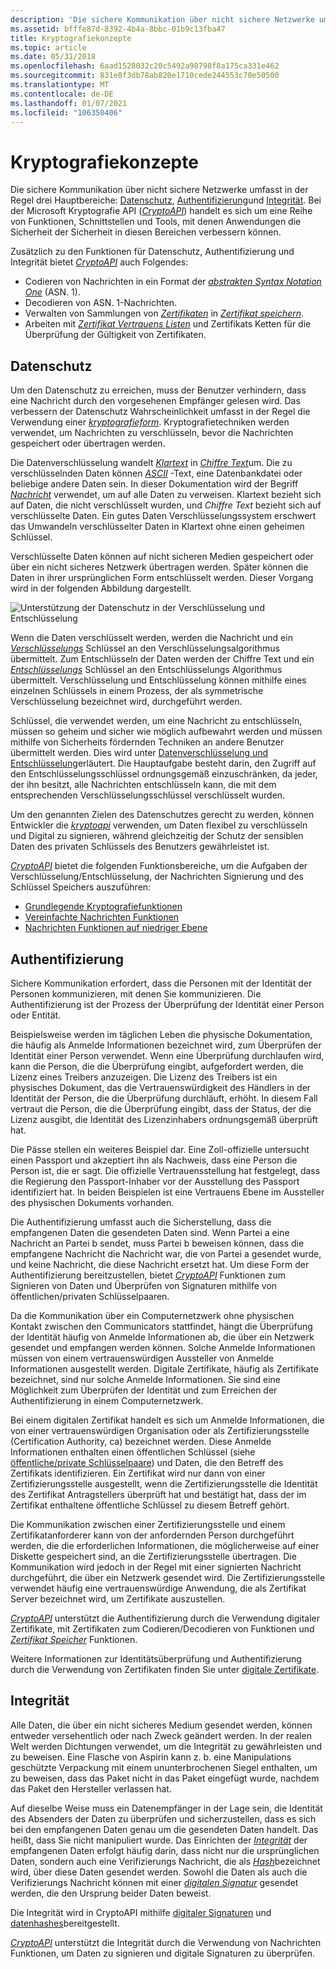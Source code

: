 ```yaml
---
description: 'Die sichere Kommunikation über nicht sichere Netzwerke umfasst in der Regel drei Hauptbereiche: Datenschutz, Authentifizierung und Integrität.'
ms.assetid: bfffe87d-8392-4b4a-8bbc-01b9c13fba47
title: Kryptografiekonzepte
ms.topic: article
ms.date: 05/31/2018
ms.openlocfilehash: 6aad1528032c20c5492a98798f8a175ca331e462
ms.sourcegitcommit: 831e8f3db78ab820e1710cede244553c70e50500
ms.translationtype: MT
ms.contentlocale: de-DE
ms.lasthandoff: 01/07/2021
ms.locfileid: "106350406"
---
```

# <a name="cryptography-concepts"></a>Kryptografiekonzepte

Die sichere Kommunikation über nicht sichere Netzwerke umfasst in der Regel drei Hauptbereiche: [Datenschutz](#privacy), [Authentifizierung](#authentication)und [Integrität](#integrity). Bei der Microsoft Kryptografie API ([*CryptoAPI*](../secgloss/c-gly.md)) handelt es sich um eine Reihe von Funktionen, Schnittstellen und Tools, mit denen Anwendungen die Sicherheit der Sicherheit in diesen Bereichen verbessern können.

Zusätzlich zu den Funktionen für Datenschutz, Authentifizierung und Integrität bietet [*CryptoAPI*](../secgloss/c-gly.md) auch Folgendes:

-   Codieren von Nachrichten in ein Format der [*abstrakten Syntax Notation One*](../secgloss/a-gly.md) (ASN. 1).
-   Decodieren von ASN. 1-Nachrichten.
-   Verwalten von Sammlungen von [*Zertifikaten*](../secgloss/c-gly.md) in [*Zertifikat speichern*](../secgloss/c-gly.md).
-   Arbeiten mit [*Zertifikat Vertrauens Listen*](../secgloss/c-gly.md) und Zertifikats Ketten für die Überprüfung der Gültigkeit von Zertifikaten.

## <a name="privacy"></a>Datenschutz

Um den Datenschutz zu erreichen, muss der Benutzer verhindern, dass eine Nachricht durch den vorgesehenen Empfänger gelesen wird. Das verbessern der Datenschutz Wahrscheinlichkeit umfasst in der Regel die Verwendung einer [*kryptografieform*](../secgloss/c-gly.md). Kryptografietechniken werden verwendet, um Nachrichten zu verschlüsseln, bevor die Nachrichten gespeichert oder übertragen werden.

Die Datenverschlüsselung wandelt [*Klartext*](../secgloss/p-gly.md) in [*Chiffre Text*](../secgloss/c-gly.md)um. Die zu verschlüsselnden Daten können [*ASCII*](../secgloss/a-gly.md) -Text, eine Datenbankdatei oder beliebige andere Daten sein. In dieser Dokumentation wird der Begriff [*Nachricht*](../secgloss/m-gly.md) verwendet, um auf alle Daten zu verweisen. Klartext bezieht sich auf Daten, die nicht verschlüsselt wurden, und *Chiffre Text* bezieht sich auf verschlüsselte Daten. Ein gutes Daten Verschlüsselungssystem erschwert das Umwandeln verschlüsselter Daten in Klartext ohne einen geheimen Schlüssel.

Verschlüsselte Daten können auf nicht sicheren Medien gespeichert oder über ein nicht sicheres Netzwerk übertragen werden. Später können die Daten in ihrer ursprünglichen Form entschlüsselt werden. Dieser Vorgang wird in der folgenden Abbildung dargestellt.

![Unterstützung der Datenschutz in der Verschlüsselung und Entschlüsselung](images/capi01.png)

Wenn die Daten verschlüsselt werden, werden die Nachricht und ein [*Verschlüsselungs*](../secgloss/e-gly.md) Schlüssel an den Verschlüsselungsalgorithmus übermittelt. Zum Entschlüsseln der Daten werden der Chiffre Text und ein [*Entschlüsselungs*](../secgloss/d-gly.md) Schlüssel an den Entschlüsselungs Algorithmus übermittelt. Verschlüsselung und Entschlüsselung können mithilfe eines einzelnen Schlüssels in einem Prozess, der als symmetrische Verschlüsselung bezeichnet wird, durchgeführt werden.

Schlüssel, die verwendet werden, um eine Nachricht zu entschlüsseln, müssen so geheim und sicher wie möglich aufbewahrt werden und müssen mithilfe von Sicherheits fördernden Techniken an andere Benutzer übermittelt werden. Dies wird unter [Datenverschlüsselung und Entschlüsselung](data-encryption-and-decryption.md)erläutert. Die Hauptaufgabe besteht darin, den Zugriff auf den Entschlüsselungsschlüssel ordnungsgemäß einzuschränken, da jeder, der ihn besitzt, alle Nachrichten entschlüsseln kann, die mit dem entsprechenden Verschlüsselungsschlüssel verschlüsselt wurden.

Um den genannten Zielen des Datenschutzes gerecht zu werden, können Entwickler die [*kryptoapi*](../secgloss/c-gly.md) verwenden, um Daten flexibel zu verschlüsseln und Digital zu signieren, während gleichzeitig der Schutz der sensiblen Daten des privaten Schlüssels des Benutzers gewährleistet ist.

[*CryptoAPI*](../secgloss/c-gly.md) bietet die folgenden Funktionsbereiche, um die Aufgaben der Verschlüsselung/Entschlüsselung, der Nachrichten Signierung und des Schlüssel Speichers auszuführen:

-   [Grundlegende Kryptografiefunktionen](cryptography-functions.md)
-   [Vereinfachte Nachrichten Funktionen](cryptography-functions.md)
-   [Nachrichten Funktionen auf niedriger Ebene](cryptography-functions.md)

## <a name="authentication"></a>Authentifizierung

Sichere Kommunikation erfordert, dass die Personen mit der Identität der Personen kommunizieren, mit denen Sie kommunizieren. Die Authentifizierung ist der Prozess der Überprüfung der Identität einer Person oder Entität.

Beispielsweise werden im täglichen Leben die physische Dokumentation, die häufig als Anmelde Informationen bezeichnet wird, zum Überprüfen der Identität einer Person verwendet. Wenn eine Überprüfung durchlaufen wird, kann die Person, die die Überprüfung eingibt, aufgefordert werden, die Lizenz eines Treibers anzuzeigen. Die Lizenz des Treibers ist ein physisches Dokument, das die Vertrauenswürdigkeit des Händlers in der Identität der Person, die die Überprüfung durchläuft, erhöht. In diesem Fall vertraut die Person, die die Überprüfung eingibt, dass der Status, der die Lizenz ausgibt, die Identität des Lizenzinhabers ordnungsgemäß überprüft hat.

Die Pässe stellen ein weiteres Beispiel dar. Eine Zoll-offizielle untersucht einen Passport und akzeptiert ihn als Nachweis, dass eine Person die Person ist, die er sagt. Die offizielle Vertrauensstellung hat festgelegt, dass die Regierung den Passport-Inhaber vor der Ausstellung des Passport identifiziert hat. In beiden Beispielen ist eine Vertrauens Ebene im Aussteller des physischen Dokuments vorhanden.

Die Authentifizierung umfasst auch die Sicherstellung, dass die empfangenen Daten die gesendeten Daten sind. Wenn Partei a eine Nachricht an Partei b sendet, muss Partei b beweisen können, dass die empfangene Nachricht die Nachricht war, die von Partei a gesendet wurde, und keine Nachricht, die diese Nachricht ersetzt hat. Um diese Form der Authentifizierung bereitzustellen, bietet [*CryptoAPI*](../secgloss/c-gly.md) Funktionen zum Signieren von Daten und Überprüfen von Signaturen mithilfe von öffentlichen/privaten Schlüsselpaaren.

Da die Kommunikation über ein Computernetzwerk ohne physischen Kontakt zwischen den Communicators stattfindet, hängt die Überprüfung der Identität häufig von Anmelde Informationen ab, die über ein Netzwerk gesendet und empfangen werden können. Solche Anmelde Informationen müssen von einem vertrauenswürdigen Aussteller von Anmelde Informationen ausgestellt werden. Digitale Zertifikate, häufig als Zertifikate bezeichnet, sind nur solche Anmelde Informationen. Sie sind eine Möglichkeit zum Überprüfen der Identität und zum Erreichen der Authentifizierung in einem Computernetzwerk.

Bei einem digitalen Zertifikat handelt es sich um Anmelde Informationen, die von einer vertrauenswürdigen Organisation oder als Zertifizierungsstelle (Certification Authority, ca) bezeichnet werden. Diese Anmelde Informationen enthalten einen öffentlichen Schlüssel (siehe [öffentliche/private Schlüsselpaare](public-private-key-pairs.md)) und Daten, die den Betreff des Zertifikats identifizieren. Ein Zertifikat wird nur dann von einer Zertifizierungsstelle ausgestellt, wenn die Zertifizierungsstelle die Identität des Zertifikat Antragstellers überprüft hat und bestätigt hat, dass der im Zertifikat enthaltene öffentliche Schlüssel zu diesem Betreff gehört.

Die Kommunikation zwischen einer Zertifizierungsstelle und einem Zertifikatanforderer kann von der anfordernden Person durchgeführt werden, die die erforderlichen Informationen, die möglicherweise auf einer Diskette gespeichert sind, an die Zertifizierungsstelle übertragen. Die Kommunikation wird jedoch in der Regel mit einer signierten Nachricht durchgeführt, die über ein Netzwerk gesendet wird. Die Zertifizierungsstelle verwendet häufig eine vertrauenswürdige Anwendung, die als Zertifikat Server bezeichnet wird, um Zertifikate auszustellen.

[*CryptoAPI*](../secgloss/c-gly.md) unterstützt die Authentifizierung durch die Verwendung digitaler Zertifikate, mit Zertifikaten zum Codieren/Decodieren von Funktionen und [*Zertifikat Speicher*](../secgloss/c-gly.md) Funktionen.

Weitere Informationen zur Identitätsüberprüfung und Authentifizierung durch die Verwendung von Zertifikaten finden Sie unter [digitale Zertifikate](digital-certificates.md).

## <a name="integrity"></a>Integrität

Alle Daten, die über ein nicht sicheres Medium gesendet werden, können entweder versehentlich oder nach Zweck geändert werden. In der realen Welt werden Dichtungen verwendet, um die Integrität zu gewährleisten und zu beweisen. Eine Flasche von Aspirin kann z. b. eine Manipulations geschützte Verpackung mit einem ununterbrochenen Siegel enthalten, um zu beweisen, dass das Paket nicht in das Paket eingefügt wurde, nachdem das Paket den Hersteller verlassen hat.

Auf dieselbe Weise muss ein Datenempfänger in der Lage sein, die Identität des Absenders der Daten zu überprüfen und sicherzustellen, dass es sich bei den empfangenen Daten genau um die gesendeten Daten handelt. Das heißt, dass Sie nicht manipuliert wurde. Das Einrichten der [*Integrität*](../secgloss/i-gly.md) der empfangenen Daten erfolgt häufig darin, dass nicht nur die ursprünglichen Daten, sondern auch eine Verifizierungs Nachricht, die als [*Hash*](../secgloss/h-gly.md)bezeichnet wird, über diese Daten gesendet werden. Sowohl die Daten als auch die Verifizierungs Nachricht können mit einer [*digitalen Signatur*](../secgloss/d-gly.md) gesendet werden, die den Ursprung beider Daten beweist.

Die Integrität wird in CryptoAPI mithilfe [digitaler Signaturen](digital-signatures.md) und [datenhashes](data-hashes.md)bereitgestellt.

[*CryptoAPI*](../secgloss/c-gly.md) unterstützt die Integrität durch die Verwendung von Nachrichten Funktionen, um Daten zu signieren und digitale Signaturen zu überprüfen.

 

 

